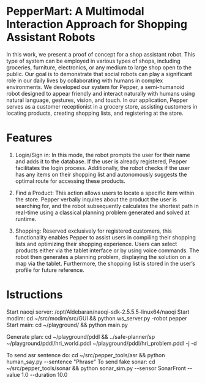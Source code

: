 # PepperMart: A Multimodal Interaction Approach for Shopping Assistant Robots

In this work, we present a proof of concept for a shop assistant robot. This type of system can be employed in various types of shops, including groceries, furniture, electronics, or any medium to large shop open to the public. Our goal is to demonstrate that social robots can play a significant role in our daily lives by collaborating with humans in complex environments. We developed our system for Pepper, a semi-humanoid robot designed to appear friendly and interact naturally with humans using natural language, gestures, vision, and touch. In our application, Pepper serves as a customer receptionist in a grocery store, assisting customers in locating products, creating shopping lists, and registering at the store.


# Features
1. Login/Sign in: In this mode, the robot prompts the user for their name and adds it to the database. If the user is already registered, Pepper facilitates the login process. Additionally, the robot checks if the user has any items on their shopping list and autonomously suggests the optimal route for accessing these products.

2. Find a Product: This action allows users to locate a specific item within the store. Pepper verbally inquires about the product the user is searching for, and the robot subsequently calculates the shortest path in real-time using a classical planning problem generated and solved at runtime.
   
3. Shopping: Reserved exclusively for registered customers, this functionality enables Pepper to assist users in compiling their shopping lists and optimizing their shopping experience. Users can select products either via the tablet interface or by using voice commands. The robot then generates a planning problem, displaying the solution on a map via the tablet. Furthermore, the shopping list is stored in the user’s profile for future reference.

# Istructions
Start naoqi server: /opt/Aldebaran/naoqi-sdk-2.5.5.5-linux64/naoqi
Start modim: cd ~/src/modim/src/GUI && python ws_server.py -robot pepper
Start main: cd ~/playground/ && python main.py 

Generate plan: cd ~/playground/pddl && ../safe-planner/sp ~/playground/pddl/hri_world.pddl ~/playground/pddl/hri_problem.pddl -j -d

To send asr sentence do: cd ~/src/pepper_tools/asr && python human_say.py --sentence "Phrase"
To send fake sonar: cd ~/src/pepper_tools/sonar && python sonar_sim.py --sensor SonarFront --value 1.0 --duration 10.0

